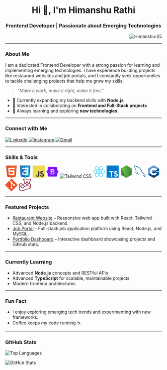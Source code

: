 <h1 align="center">Hi 👋, I'm Himanshu Rathi</h1>
<h3 align="center">Frontend Developer | Passionate about Emerging Technologies</h3>

<p align="right">
  <img src="https://komarev.com/ghpvc/?username=Himanshu-25&label=Profile%20views&color=0e75b6&style=flat" alt="Himanshu-25 " />
</p>

---

### About Me
I am a dedicated Frontend Developer with a strong passion for learning and implementing emerging technologies. I have experience building projects like restaurant websites and job portals, and I constantly seek opportunities to tackle challenging projects that help me grow my skills.  

> _"Make it work, make it right, make it fast."_  

- 🔭 Currently expanding my backend skills with **Node.js**  
- 👯 Interested in collaborating on **Frontend and Full-Stack projects**  
- 🌱 Always learning and exploring **new technologies**  

---

### Connect with Me
<p align="left">
  <a href="https://www.linkedin.com/in/himanshu-rathi-5882b9208/" target="_blank">
    <img align="center" src="https://img.icons8.com/color/48/000000/linkedin.png" alt="LinkedIn" height="30" width="35"/>
  </a>
  <a href="https://www.instagram.com/the_himanshu_rathi/" target="_blank">
    <img align="center" src="https://img.icons8.com/color/48/000000/instagram-new.png" alt="Instagram" height="30" width="35"/>
  </a>
  <a href="mailto:himanshu25rathi@gmail.com" target="_blank">
    <img align="center" src="https://img.icons8.com/color/48/000000/gmail.png" alt="Gmail" height="30" width="35"/>
  </a>
</p>

---

### Skills & Tools
<p align="left">
  <img src="https://raw.githubusercontent.com/devicons/devicon/master/icons/html5/html5-original.svg" alt="HTML5" width="40" height="40"/>
  <img src="https://raw.githubusercontent.com/devicons/devicon/master/icons/css3/css3-original.svg" alt="CSS3" width="40" height="40"/>
  <img src="https://raw.githubusercontent.com/devicons/devicon/master/icons/javascript/javascript-original.svg" alt="JavaScript" width="40" height="40"/>
  <img src="https://raw.githubusercontent.com/devicons/devicon/master/icons/bootstrap/bootstrap-original.svg" alt="Bootstrap" width="40" height="40"/>
  <img src="https://th.bing.com/th/id/OIP.mFNmwiH8FJ-xUN1RXj-o-wHaDt?w=339&h=274&c=7&r=0&o=7&cb=12&dpr=2&pid=1.7&rm=3" alt="Tailwind CSS" width="40" height="40"/>
  <img src="https://raw.githubusercontent.com/devicons/devicon/master/icons/react/react-original.svg" alt="React" width="40" height="40"/>
  <img src="https://raw.githubusercontent.com/devicons/devicon/master/icons/typescript/typescript-original.svg" alt="TypeScript" width="40" height="40"/>
  <img src="https://raw.githubusercontent.com/devicons/devicon/master/icons/nodejs/nodejs-original.svg" alt="Node.js" width="40" height="40"/>
  <img src="https://raw.githubusercontent.com/devicons/devicon/master/icons/mysql/mysql-original.svg" alt="MySQL" width="40" height="40"/>
  <img src="https://raw.githubusercontent.com/devicons/devicon/master/icons/cplusplus/cplusplus-original.svg" alt="C++" width="40" height="40"/>
  <img src="https://raw.githubusercontent.com/devicons/devicon/master/icons/git/git-original.svg" alt="Git" width="40" height="40"/>
  <img src="https://raw.githubusercontent.com/devicons/devicon/master/icons/jest/jest-plain.svg" alt="Jest" width="40" height="40"/>
</p>

---

### Featured Projects
- [Restaurant Website](https://github.com/Himanshur25/restaurant-website) – Responsive web app built with React, Tailwind CSS, and Node.js backend.  
- [Job Portal](https://github.com/Himanshur25/job-portal) – Full-stack job application platform using React, Node.js, and MySQL.  
- [Portfolio Dashboard](https://github.com/Himanshur25/portfolio-dashboard) – Interactive dashboard showcasing projects and GitHub stats.  

---

### Currently Learning
- Advanced **Node.js** concepts and RESTful APIs  
- Advanced **TypeScript** for scalable, maintainable projects  
- Modern frontend architectures  

---

### Fun Fact
- I enjoy exploring emerging tech trends and experimenting with new frameworks.  
- Coffee keeps my code running ☕  

---

### GitHub Stats
<p align="left">
  <img src="https://github-readme-stats.vercel.app/api/top-langs?username=Himanshur25&show_icons=true&locale=en&layout=compact" alt="Top Languages"/>
</p>

<p align="left">
  <img src="https://github-readme-stats.vercel.app/api?username=Himanshur25&show_icons=true&theme=default" alt="GitHub Stats"/>
</p>
